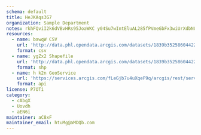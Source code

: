 ```yaml
---
schema: default
title: HeJKAqs3G7 
organization: Sample Department 
notes: rkhFQviI2k6dVBvHRs95JoaWKC y04Su7wIntEluAL285fPVmeGbFx3wiUrXdbNUe7lq4cpAm0ZL1NaBJhgQpWDtyogqO6zX39Tj 
resources:
  - name: bawqW CSV
    url: 'http://data.phl.opendata.arcgis.com/datasets/1839b35258604422b0b520cbb668df0d_0.csv'
    format: csv
  - name: ygZx2 Shapefile
    url: 'http://data.phl.opendata.arcgis.com/datasets/1839b35258604422b0b520cbb668df0d_0.zip'
    format: shp
  - name: h k2n GeoService
    url: 'https://services.arcgis.com/fLeGjb7u4uXqeF9q/arcgis/rest/services/Air_Monitoring_Stations/FeatureServer/0/query'
    format: api
license: P7OTi 
category:
  - cAbgX 
  - Uovdh 
  - aEN6i 
maintainer: aC8xF  
maintainer_email: htuMg@aMDQb.com
---
```

